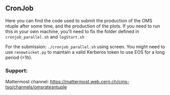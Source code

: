 ## CronJob

Here you can find the code used to submit the production of the OMS ntuple after some time, and the production of the plots.
If you need to run this in your own machine, you'll need to fix the folder defined in `cronjob_parallel.sh` and `logStart.sh`

For the submission: `./cronjob_parallel.sh` using screen. 
You might need to use `renewticket.py` to maintain a valid Kerberos token to use EOS for a long period (>1h). 

### Support:
Mattermost channel: https://mattermost.web.cern.ch/cms-tsg/channels/omsratesntuple
